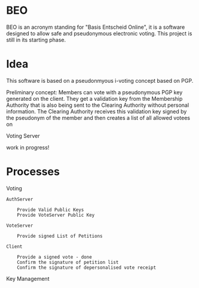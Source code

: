 BEO
===

BEO is an acronym standing for "Basis Entscheid Online", it is a software designed to allow safe and pseudonymous electronic voting.
This project is still in its starting phase.

Idea
===
This software is based on a pseudonmyous i-voting concept based on PGP.

Preliminary concept:
Members can vote with a pseudonymous PGP key generated on the client.
They get a validation key from the Membership Authority that is also being sent to the Clearing Authority without personal information.
The Clearing Authority receives this validation key signed by the pseudonym of the member and then creates a list of all allowed votees on

Voting Server

work in progress!

Processes
===

Voting

	AuthServer

		Provide Valid Public Keys
		Provide VoteServer Public Key

	VoteServer

		Provide signed List of Petitions

	Client

		Provide a signed vote - done
		Confirm the signature of petition list
		Confirm the signature of depersonalised vote receipt


Key Management
